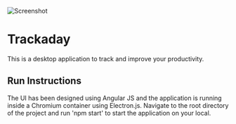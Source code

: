 ![Screenshot](https://github.com/arnab-95/trackaday/blob/main/images/screenshot.jpg?raw=true)


# Trackaday

This is a desktop application to track and improve your productivity.

## Run Instructions

The UI has been designed using Angular JS and the application is running inside a Chromium container using Electron.js. Navigate to the root directory of the project and run 'npm start' to start the application on your local.
